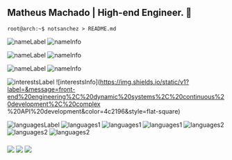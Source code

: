 ## Matheus Machado | High-end Engineer. 👋

```console
root@arch:~$ notsanchez > README.md
```

![nameLabel](https://img.shields.io/static/v1?label=&message=name%3A&color=111&style=flat-square)
![nameInfo](https://img.shields.io/static/v1?label=&message=Matheus&color=4c2196&style=flat-square)

![nameLabel](https://img.shields.io/static/v1?label=&message=age%3A&color=111&style=flat-square)
![nameInfo](https://img.shields.io/static/v1?label=&message=18&color=4c2196&style=flat-square)

![nameLabel](https://img.shields.io/static/v1?label=&message=occupation%3A&color=111&style=flat-square)
![nameInfo](https://img.shields.io/static/v1?label=&message=Analysis%20and%20development%20student%20in%20first-year%20at%20University%20of%20Sao%20Caetano%20Do%20Sul%20and%20Front-end%20developer%20at%20BeaverBit&color=4c2196&style=flat-square)

![interestsLabel](https://img.shields.io/static/v1?label=&message=interests%3A&color=111&style=flat-square)
![interestsInfo](https://img.shields.io/static/v1?label=&message=front-end%20engineering%2C%20dynamic%20systems%2C%20continuous%20development%2C%20complex %20API%20development&color=4c2196&style=flat-square)


![languagesLabel](https://img.shields.io/static/v1?label=&message=languages%3A&color=111&style=flat-square)
![languages1](https://img.shields.io/static/v1?logo=react&label=&message=React&color=2a1352&style=flat-square)
![languages1](https://img.shields.io/static/v1?logo=tailwindcss&label=&message=TailwindCSS&color=2a1352&style=flat-square)
![languages1](https://img.shields.io/static/v1?logo=typescript&label=&message=TypeScript&color=2a1352&style=flat-square)
![languages2](https://img.shields.io/static/v1?logo=node.js&label=&message=Node&color=2a1352&style=flat-square)
![languages2](https://img.shields.io/static/v1?logo=python&label=&message=Python&color=2a1352&style=flat-square)
![languages2](https://img.shields.io/static/v1?logo=flask&label=&message=Flask&color=2a1352&style=flat-square)

### 
<div>
  
  <a href="https://instagram.com/sanchez.jsx" target="_blank"><img src="https://img.shields.io/badge/-Instagram-%23E4405F?style=for-the-badge&logo=instagram&logoColor=white" target="_blank"></a>
 	<a href="https://www.twitch.tv/sxnchezlol" target="_blank"><img src="https://img.shields.io/badge/Twitch-9146FF?style=for-the-badge&logo=twitch&logoColor=white" target="_blank"></a>
  <a href="https://www.linkedin.com/in/matheus-machado-661941227" target="_blank"><img src="https://img.shields.io/badge/-LinkedIn-%230077B5?style=for-the-badge&logo=linkedin&logoColor=white" target="_blank"></a> 
 
</div>
